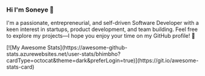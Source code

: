 ### Hi I'm Soneye 👋
I'm a passionate, entrepreneurial, and self-driven Software Developer with a keen interest in startups, product development, and team building.
Feel free to explore my projects—I hope you enjoy your time on my GitHub profile! 🚀
<!--
**bhimbho/bhimbho** is a ✨ _special_ ✨ repository because its `README.md` (this file) appears on your GitHub profile.

Here are some ideas to get you started:

- 🔭 I’m currently working on ...
- 🌱 I’m currently learning ...
- 👯 I’m looking to collaborate on ...
- 🤔 I’m looking for help with ...
- 💬 Ask me about ...
- 📫 How to reach me: ...
- 😄 Pronouns: ...
- ⚡ Fun fact: ...
-->
<a  href="http://github.com/bhimbho">

</a>
[![My Awesome Stats](https://awesome-github-stats.azurewebsites.net/user-stats/bhimbho?cardType=octocat&theme=dark&preferLogin=true)](https://git.io/awesome-stats-card)
